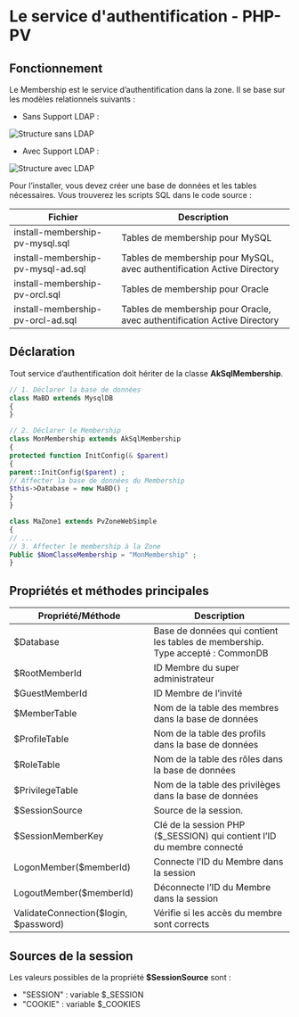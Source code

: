 # Le service d'authentification - PHP-PV

## Fonctionnement

Le Membership est le service d’authentification dans la zone.
Il se base sur les modèles relationnels suivants :

- Sans Support LDAP :

![Structure sans LDAP](images/membership_struct1.png)

- Avec Support LDAP :

![Structure avec LDAP](images/membership_struct2.png)

Pour l’installer, vous devez créer une base de données et les tables nécessaires.
Vous trouverez les scripts SQL dans le code source :

Fichier | Description
------------- | -------------
install-membership-pv-mysql.sql | Tables de membership pour MySQL
install-membership-pv-mysql-ad.sql | Tables de membership pour MySQL, avec authentification Active Directory
install-membership-pv-orcl.sql | Tables de membership pour Oracle
install-membership-pv-orcl-ad.sql | Tables de membership pour Oracle, avec authentification Active Directory

## Déclaration

Tout service d’authentification doit hériter de la classe **AkSqlMembership**.

```php
// 1. Déclarer la base de données
class MaBD extends MysqlDB
{
}

// 2. Déclarer le Membership
class MonMembership extends AkSqlMembership
{
protected function InitConfig(& $parent)
{
parent::InitConfig($parent) ;
// Affecter la base de données du Membership
$this->Database = new MaBD() ;
}
}

class MaZone1 extends PvZoneWebSimple
{
// ...
// 3. Affecter le membership à la Zone
Public $NomClasseMembership = "MonMembership" ;
}
```

## Propriétés et méthodes principales

Propriété/Méthode | Description
------------- | -------------
$Database | Base de données qui contient les tables de membership. Type accepté : CommonDB
$RootMemberId | ID Membre du super administrateur
$GuestMemberId | ID Membre de l’invité
$MemberTable | Nom de la table des membres dans la base de données
$ProfileTable | Nom de la table des profils dans la base de données
$RoleTable | Nom de la table des rôles dans la base de données
$PrivilegeTable | Nom de la table des privilèges dans la base de données
$SessionSource | Source de la session.
$SessionMemberKey | Clé de la session PHP ($_SESSION) qui contient l’ID du membre connecté
LogonMember($memberId) | Connecte l’ID du Membre dans la session
LogoutMember($memberId) | Déconnecte l’ID du Membre dans la session
ValidateConnection($login, $password) | Vérifie si les accès du membre sont corrects 

## Sources de la session

Les valeurs possibles de la propriété **$SessionSource** sont :
- "SESSION" : variable $_SESSION
- "COOKIE" : variable $_COOKIES

